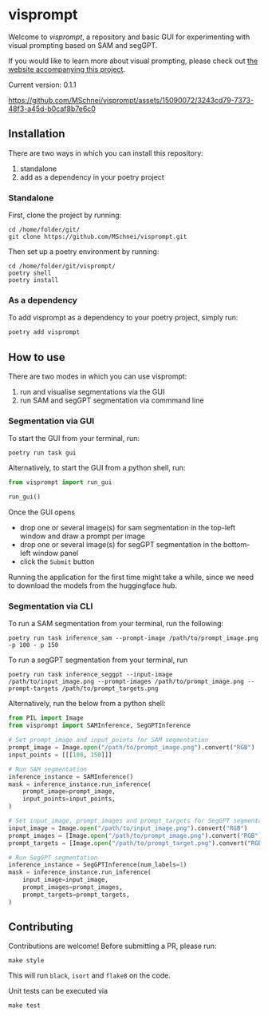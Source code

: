 # visprompt
Welcome to *visprompt*, a repository and basic GUI for experimenting with visual prompting based on SAM and segGPT.

If you would like to learn more about visual prompting, please check out [the website accompanying this project](https://mschnei.github.io/visprompt/). 

Current version: 0.1.1

https://github.com/MSchnei/visprompt/assets/15090072/3243cd79-7373-48f3-a45d-b0caf8b7e6c0

## Installation

There are two ways in which you can install this repository:
1. standalone
2. add as a dependency in your poetry project

### Standalone
First, clone the project by running:
```shell
cd /home/folder/git/
git clone https://github.com/MSchnei/visprompt.git
```

Then set up a poetry environment by running:
```shell 
cd /home/folder/git/visprompt/
poetry shell
poetry install
```

### As a dependency
To add visprompt as a dependency to your poetry project, simply run:
```bash
poetry add visprompt
```

## How to use

There are two modes in which you can use visprompt:
1. run and visualise segmentations via the GUI 
2. run SAM and segGPT segmentation via commmand line

### Segmentation via GUI
To start the GUI from your terminal, run:
```shell
poetry run task gui
```

Alternatively, to start the GUI from a python shell, run:
```python
from visprompt import run_gui

run_gui()
```

Once the GUI opens
- drop one or several image(s) for sam segmentation in the top-left window and draw a prompt per image
- drop one or several image(s) for segGPT segmentation in the bottom-left window panel
- click the `Submit` button

Running the application for the first time might take a while, since we need to download the models from the huggingface hub.


### Segmentation via CLI
To run a SAM segmentation from your terminal, run the following:
```shell
poetry run task inference_sam --prompt-image /path/to/prompt_image.png -p 100 - p 150
```

To run a segGPT segmentation from your terminal, run
```shell
poetry run task inference_seggpt --input-image /path/to/input_image.png --prompt-images /path/to/prompt_image.png --prompt-targets /path/to/prompt_targets.png 
```

Alternatively, run the below from a python shell:
```python
from PIL import Image
from visprompt import SAMInference, SegGPTInference

# Set prompt_image and input_points for SAM segmentation
prompt_image = Image.open("/path/to/prompt_image.png").convert("RGB")
input_points = [[[100, 150]]]

# Run SAM segmentation
inference_instance = SAMInference()
mask = inference_instance.run_inference(
    prompt_image=prompt_image,
    input_points=input_points,
)

# Set input_image, prompt_images and prompt_targets for SegGPT segmentation
input_image = Image.open("/path/to/input_image.png").convert("RGB")
prompt_images = [Image.open("/path/to/prompt_image.png").convert("RGB")]
prompt_targets = [Image.open("/path/to/prompt_target.png").convert("RGB")]

# Run SegGPT segmentation
inference_instance = SegGPTInference(num_labels=1)
mask = inference_instance.run_inference(
    input_image=input_image,
    prompt_images=prompt_images,
    prompt_targets=prompt_targets,
)
```

## Contributing

Contributions are welcome! Before submitting a PR, please run:

```shell
make style
```

This will run `black`, `isort` and `flake8` on the code.

Unit tests can be executed via

```shell
make test
```